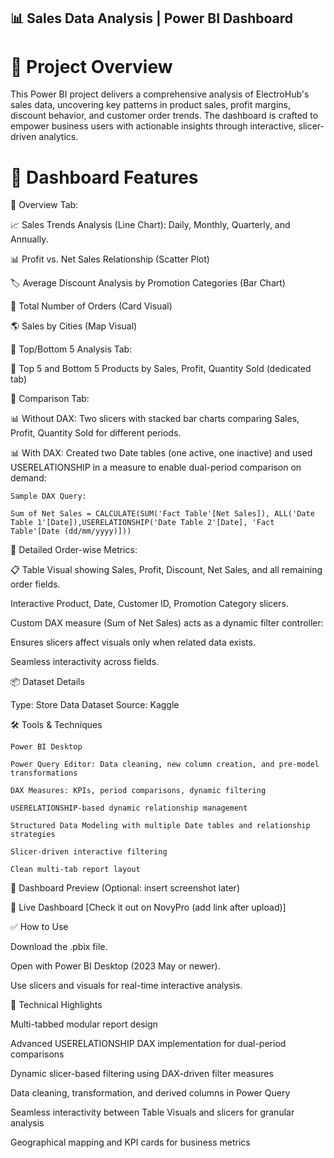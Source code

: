 ## 📊 Sales Data Analysis | Power BI Dashboard

# 📌 Project Overview
This Power BI project delivers a comprehensive analysis of ElectroHub's sales data, uncovering key patterns in product sales, profit margins, discount behavior, and customer order trends. The dashboard is crafted to empower business users with actionable insights through interactive, slicer-driven analytics.

# 🎯 Dashboard Features

📌 Overview Tab:

   📈 Sales Trends Analysis (Line Chart): Daily, Monthly, Quarterly, and Annually.
    
   📊 Profit vs. Net Sales Relationship (Scatter Plot)
    
   🏷️ Average Discount Analysis by Promotion Categories (Bar Chart)
    
   🛒 Total Number of Orders (Card Visual)
    
   🌎 Sales by Cities (Map Visual)

📌 Top/Bottom 5 Analysis Tab:
   
   🥇 Top 5 and Bottom 5 Products by Sales, Profit, Quantity Sold (dedicated tab)

📌 Comparison Tab:
    
   📊 Without DAX:
    Two slicers with stacked bar charts comparing Sales, Profit, Quantity Sold for different periods.
    
   📊 With DAX:
    Created two Date tables (one active, one inactive) and used USERELATIONSHIP in a measure to enable dual-period comparison on demand:

    Sample DAX Query:
    
    Sum of Net Sales = CALCULATE(SUM('Fact Table'[Net Sales]), ALL('Date Table 1'[Date]),USERELATIONSHIP('Date Table 2'[Date], 'Fact Table'[Date (dd/mm/yyyy)]))
    
📌 Detailed Order-wise Metrics:

📋 Table Visual showing Sales, Profit, Discount, Net Sales, and all remaining order fields.

Interactive Product, Date, Customer ID, Promotion Category slicers.
    
   Custom DAX measure (Sum of Net Sales) acts as a dynamic filter controller:
      
   Ensures slicers affect visuals only when related data exists.
      
   Seamless interactivity across fields.

📦 Dataset Details

 Type: Store Data Dataset
 Source: Kaggle

🛠️ Tools & Techniques

    Power BI Desktop
    
    Power Query Editor: Data cleaning, new column creation, and pre-model transformations
    
    DAX Measures: KPIs, period comparisons, dynamic filtering
    
    USERELATIONSHIP-based dynamic relationship management
    
    Structured Data Modeling with multiple Date tables and relationship strategies
    
    Slicer-driven interactive filtering
    
    Clean multi-tab report layout

📸 Dashboard Preview
(Optional: insert screenshot later)

🔗 Live Dashboard
[Check it out on NovyPro (add link after upload)]

✅ How to Use

Download the .pbix file.

Open with Power BI Desktop (2023 May or newer).

Use slicers and visuals for real-time interactive analysis.

📝 Technical Highlights

Multi-tabbed modular report design

Advanced USERELATIONSHIP DAX implementation for dual-period comparisons

Dynamic slicer-based filtering using DAX-driven filter measures

Data cleaning, transformation, and derived columns in Power Query

Seamless interactivity between Table Visuals and slicers for granular analysis

Geographical mapping and KPI cards for business metrics
